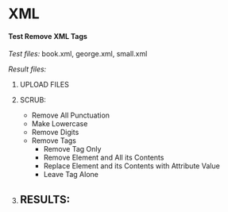 XML
==========

#### Test Remove XML Tags

*Test files:* book.xml, george.xml, small.xml

*Result files:* 

1. UPLOAD FILES

2. SCRUB: 
    - Remove All Punctuation
    - Make Lowercase
    - Remove Digits
    - Remove Tags
        * Remove Tag Only
        * Remove Element and All its Contents
        * Replace Element and its Contents with Attribute Value
        * Leave Tag Alone

3. RESULTS:
    - 
